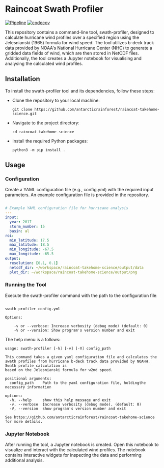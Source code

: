 # Raincoat Swath Profiler


[![Pipeline](https://github.com/antarcticrainforest/raincoat-takehome-science/actions/workflows/ci_job.yml/badge.svg)](https://github.com/antarcticrainforest/raincoat-takehome-science/actions)
[![codecov](https://codecov.io/gh/antarcticrainforest/raincoat-takehome-science/branch/cli-setup/graph/badge.svg)](https://app.codecov.io/gh/antarcticrainforest/raincoat-takehome-science)

This repository contains a command-line tool, swath-profiler, designed to
calculate hurricane wind profiles over a specified region using
the Jelesnianski (1965) formula for wind speed. The tool utilizes b-deck track
data provided by NOAA's National Hurricane Center (NHC) to generate a gridded
data fields of wind, which are then stored in NetCDF files.
Additionally, the tool creates a Jupyter notebook for visualising and
analysing the calculated wind profiles.


## Installation

To install the swath-profiler tool and its dependencies, follow these steps:

 - Clone the repository to your local machine:
    ```console
    git clone https://github.com/antarcticrainforest/raincoat-takehome-science.git
    ```
 - Navigate to the project directory:
    ```console
    cd raincoat-takehome-science
    ```
 - Install the required Python packages:
    ```console
    python3 -m pip install .
    ```


## Usage
### Configuration

Create a YAML configuration file (e.g., config.yml) with the required input
parameters. An example configuration file is provided in the repository.

```yaml

# Example YAML configuration file for hurricane analysis
---
input:
  year: 2017
  storm_number: 15
  basin: al
roi:
  min_latitude: 17.5
  max_latitude: 18.5
  min_longitude: -67.5
  max_longitude: -65.5
output:
  resolution: [0.1, 0.1]
  netcdf_dir: ~/workspace/raincoat-takehome-science/output/data
  plot_dir: ~/workspace/raincoat-takehome-science/output/png
```

### Running the Tool

Execute the swath-profiler command with the path to the configuration file:

```console

swath-profiler config.yml

Options:

    -v or --verbose: Increase verbosity (debug mode) (default: 0)
    -V or --version: Show program's version number and exit
```
The help menu is a follows:

```console
usage: swath-profiler [-h] [-v] [-V] config_path

This command takes a given yaml configuration file and calculates the swath profiles from hurricane b-deck track data provided by NOAHH. Swath profile calculation is
based on the Jelesnianski formula for w2nd speed.

positional arguments:
  config_path    Path to the yaml configuration file, holdingthe necessary information

options:
  -h, --help     show this help message and exit
  -v, --verbose  Increase verbosity (debug mode). (default: 0)
  -V, --version  show program's version number and exit

See https://github.com/antarcticrainforest/raincoat-takehome-science for more details.
```


### Jupyter Notebook

After running the tool, a Jupyter notebook is created. Open this notebook to
visualize and interact with the calculated wind profiles. The notebook
contains interactive widgets for inspecting the data and performing additional
analysis.
